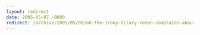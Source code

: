 ```yaml
---
layout: redirect
date: 2005-05-07 -0800
redirect: /archive/2005/05/08/oh-the-irony-hilary-rosen-complains-about-drm.aspx/
---
```

